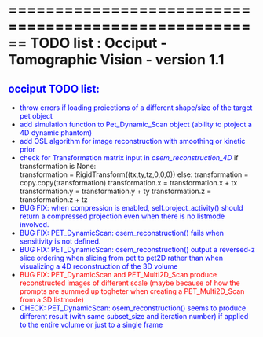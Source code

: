 ======================================================
TODO list : Occiput - Tomographic Vision - version 1.1
======================================================

## <span style="color:blue">occiput TODO list:</span>

- <span style="color:blue">throw errors if loading proiections of a different shape/size of the target pet object</span>
- <span style="color:blue">add simulation function to Pet_Dynamic_Scan object (ability to ptoject a 4D dynamic phantom)</span>
- <span style="color:blue">add OSL algorithm for image reconstruction with smoothing or kinetic prior</span>
- <span style="color:blue">check for Transformation matrix input in *osem_reconstruction_4D*</span>
        if transformation is None:  
            transformation = RigidTransform((tx,ty,tz,0,0,0)) 
        else: 
            transformation = copy.copy(transformation)
            transformation.x = transformation.x + tx
            transformation.y = transformation.y + ty
            transformation.z = transformation.z + tz
- <span style="color:blue">BUG FIX: when compression is enabled, self.project_activity() should return a compressed projection even when there is no listmode involved. </span>
- <span style="color:blue">BUG FIX: PET_DynamicScan: osem_reconstruction() fails when sensitivity is not defined. </span>
- <span style="color:blue">BUG FIX: PET_DynamicScan: osem_reconstruction() output a reversed-z slice ordering when slicing from pet to pet2D rather than when visualizing a 4D reconstruction of the 3D volume</span>
- <span style="color:red">BUG FIX: PET_DynamicScan and PET_Multi2D_Scan produce reconstructed images of different scale (maybe because of how the prompts are summed up togheter when creating a PET_Multi2D_Scan from a 3D listmode) </span>
- <span style="color:blue">CHECK: PET_DynamicScan: osem_reconstruction() seems to produce different result (with same subset_size and iteration number) if applied to the entire volume or just to a single frame </span>



